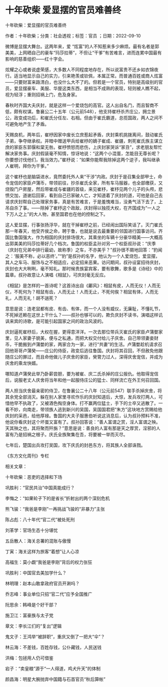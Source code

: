 # 十年砍柴  爱显摆的官员难善终    
    
十年砍柴：爱显摆的官员难善终    
作者：十年砍柴；分类：社会透视；标签：官员 ；日期：2022-09-10    
微博是显摆大舞台。这两年来，爱 “炫富”的人不知惹来多少麻烦。最有名者是郭美美，上网晒自己的豪车“玛莎拉蒂”，不但让“干爹”有苦难言，进而连累中国最有影响的慈善组织——红十字会。    
炫耀之心或者说虚荣感，大多数人不同程度地存在，所以说富贵不还乡如衣锦夜行。适当地显示自己的实力，引来艳羡或钦佩，本属正常。而普通百姓或商人炫富——只要财富来路清白，也没什么大不了的。但若是一个官员，特别是高级别的官员，爱显摆豪车、美服、华屋这类东西，是相当不成熟的表现，轻则被人瞧不起，视为轻浮；重则招祸上门，危及身家。    
春秋时齐国大夫庆封，就是这样一个爱烧包的高官。这人出自名门，而且智商不低，颇有权谋。鲁襄公二十五年（公元前548），他支持崔杼杀齐庄公，拥立景公，政变成功后，和崔氏分任左、右相。但由于崔氏霸道，总揽国政，两人之间不可避免地产生了矛盾。    
天赐良机，两年后，崔杼因家中废长立庶惹起矛盾，庆封乘机挑拨离间，鼓动崔氏子弟，争夺继承权。并暗中赠送甲兵给崔杼的嫡子崔成、崔疆，刺死崔氏族主谋立庶的家臣东郭偃和棠无咎。崔杼愤怒而悲伤，上庆封家哭诉“家丑”，求老朋友帮忙解决家务事。庆封假装毫不知情，惊讶地说：“这两个小混蛋，怎能目无尊长呢？你要想讨伐他们，我当效力。”崔杼说：“如果你能帮我除掉这两个逆子，我叫继承人崔明，拜你为干爹。”    
这个崔杼也是脑袋进水，竟然委托外人来“干涉”内政。庆封于是召集全部甲士，命令宠信的家臣卢蒲币，带领前往，抄杀崔氏全家，所有车马服器，也全部缴获，又烧毁门户房屋，然后带崔成与崔疆的首级，来见崔杼，崔杼见两个儿子的头颅，悲愤交加，道谢后回家，看到自己已家破人亡，才知道着了庆封的道，可他是自己去请求庆封帮自己处理家务事，真是有苦难言，于是羞愧难当，没勇气活下去了，上吊自杀了事。——除掉了崔杼这个政敌，庆封得以独揽大权，在齐国成为“一人之下万人之上”的大人物，甚至国君也在他的控制之下。    
这人爱显摆，行事张扬浮华，就在干掉崔杼之前，已经闹出国际笑话了。灭门崔氏那一年春天，他受齐侯之命，聘于鲁，也就是说去最重要的邻国进行国事访问。齐国比鲁国强大，作为相国的庆封排场很大，其乘坐的车辆十分豪华精美——大概高出郭美美的玛莎拉蒂好几个档次。鲁国的权臣孟孙对另一个权臣叔孙说：“庆季（庆封在兄弟中排行最幼，故称季）之车，不亦美乎？”叔孙很不屑地回答：“豹闻之：‘服美不称，必以恶终’。”“豹”是叔孙的名字，他认为一个人爱烧包，爱显摆，其人之车马、服饰与之不相适应，必定招来恶果。访问期间，叔孙设宴招待庆封，庆封也大大咧咧，毫不知礼。那时候贵族宴宾客，要有歌舞，歌多是《诗经》中的篇章。叔孙故意让人演唱《相鼠》，可庆封毫无反应。    
《相鼠》是怎样的一首诗呢？这首诗出自《鄘风》：相鼠有皮，人而无仪！人而无仪，不死何为？相鼠有齿，人而无止！人而无止，不死何俟？相鼠有体，人而无礼，人而无礼！胡不遄死？    
意思是说：连老鼠都有皮、有齿、有体，而一个人没有威仪，无廉耻，不懂礼节，不死掉还赖在这世上干什么？——叔孙也够可以的，欺负庆封不读书，演唱这样讥讽来宾的诗歌，是可能引起国家之间的政治风波的。    
庆封逼死崔杼后，大权在握，更得意洋洋。一次去那位带兵灭崔氏的家臣卢蒲嫳家里，见人家妻子貌美，便与之私通，而把大权交付给儿子庆舍。自己带领妻妾财币，干脆搬到卢蒲嫳的家，两家合为一家，进行“共妻”的生活。卢蒲嫳趁机请求召回他哥哥卢蒲癸——庄公的侍臣，政变后逃往鲁国。庆封将其召回，不但赦免他跟随庄公的罪过，而且命他做儿子庆舍的家臣，癸膂力过人，深得庆舍宠信，并成为庆舍的乘龙快婿。    
哪知道卢蒲癸此举乃卧薪尝胆，要为被崔、庆二氏杀掉的庄公报仇。他取得宠信后，说服老丈人庆舍将当年和他一起服侍庄公的猛士、同样流亡在外王何召回国。    
两人担当庆舍最亲密的侍卫，在鲁襄公二十八年（公元前547）联手杀掉庆舍，将其余党全部消灭。躲在别人家里寻欢作乐的庆封知道后，大惊，发兵攻打两人，可惜他早不执政了，又被酒色掏空身体。打不赢两位猛士，手下的士卒又逃散了。一看不妙，向南走，带领族人逃到新兴的吴国，吴国国君把“朱方”这块地方赏赐给他庆封的采邑，给他厚禄。鲁国的大夫子服惠伯听说这消息后，认为叔孙预料不准，他说你看庆封这个坏蛋又富有了。叔孙回答说：“善人富谓之赏，淫人富谓之殃。天其殃之也，其将聚而歼旃？”意思是说：善良的人富有那是天之厚赏，淫邪的人富有乃是招祸之根子。庆氏全族聚集在吾，将要被一举而灭尽。    
七年后，楚国出兵攻打吴国，攻下庆氏的封邑东方，将其族人全部诛戮。    
《东方文化周刊》专栏    
    
相关文章：    
十年砍柴：恶吏的选择和下场    
巩胜利：“官民共治”中国真能成行？    
李悔之：“如果轮子下的是省长”折射出的两个深刻危机    
熊飞骏：“我爸是李刚”一再挑战飞骏的“非暴力”主张    
陈占彪：八十年代“官二代”被处死刑    
刘革学：官场生态十分堪忧    
五岳散人：海关总署的混账与傲慢    
丁寅：海关这样为旅客“着想”让人心凉    
高福生：莫小觑“我爸是李刚”背后的权力张狂    
巩胜利：中国官去美加学什么？    
林明理：赵本山敢拿政府官员开涮吗？    
乔志峰：事业单位只招“官二代”应予全国推广    
阮思余：韩峰是个好干部？    
施卫江：富豪族与太子党    
章文：李长江们的“复出”逻辑    
鬼文子：王鸿举“被辞职”，重庆又倒了一把大“伞”？    
林云海：不差钱，百姓存钱，公仆藏钱，人民送钱    
洪梅：包拯用人仍可借鉴    
宕子：“卖皇粮”源于“一人得道，鸡犬升天”的体制    
颜昌海：明星大腕抛弃中国籍与石首官员“秋后算帐”